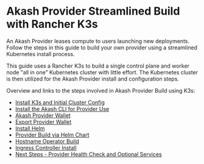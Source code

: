 # Akash Provider Streamlined Build with Rancher K3s

An Akash Provider leases compute to users launching new deployments. Follow the steps in this guide to build your own provider using a streamlined Kubernetes install process.

This guide uses a Rancher K3s to build a single control plane and worker node "all in one" Kubernetes cluster with little effort.  The Kubernetes cluster is then utilized for the Akash Provider install and configuration steps.

Overview and links to the steps involved in Akash Provider Build using K3s:

* [Install K3s and Initial Cluster Config](step-1-install-k3s-and-initial-cluster-config.md)
* [Install the Akash CLI for Provider Use](step-2-install-akash-cli.md)
* [Akash Provider Wallet](step-3-akash-provider-wallet.md)
* [Export Provider Wallet](step-3-export-provider-wallet.md)
* [Install Helm](step-5-install-helm.md)
* [Provider Build via Helm Chart](step-6-provider-build-via-helm-chart.md)
* [Hostname Operator Build](step-7-hostname-operator-build.md)
* [Ingress Controller Install](step-8-ingress-controller-install.md)
* [Next Steps - Provider Health Check and Optional Services](step-9-next-steps-provider-health-check-and-optional-services.md)
